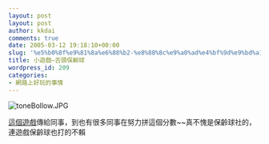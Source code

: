 ```yaml
---
layout: post
layout: post
author: kkdai
comments: true
date: 2005-03-12 19:18:10+00:00
slug: '%e5%b0%8f%e9%81%8a%e6%88%b2-%e8%88%8c%e9%a0%ad%e4%bf%9d%e9%bd%a1%e7%90%83'
title: 小遊戲–舌頭保齡球
wordpress_id: 209
categories:
- 網路上好玩的事情
---
```


![toneBollow.JPG](http://www.evanlin.com/blog/archives/20050311/toneBollow.JPG)

[這個遊戲](http://games.hostway.com/holiplay/BodyBowling.swf)傳給同事，到也有很多同事在努力拼這個分數~~真不愧是保齡球社的，連遊戲保齡球也打的不賴  
